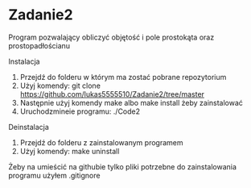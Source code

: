 # Zadanie2
Program pozwalający obliczyć objętość i pole prostokąta oraz prostopadłościanu

Instalacja

1. Przejdź do folderu w którym ma zostać pobrane repozytorium
2. Użyj komendy: git clone https://github.com/lukas5555510/Zadanie2/tree/master
3. Następnie użyj komendy make albo make install żeby zainstalować
4. Uruchodzmineie programu: ./Code2

Deinstalacja

1. Przejdź do folderu z zainstalowanym programem
2. Użyj komendy: make uninstall

Żeby na umieścić na githubie tylko pliki potrzebne do zainstalowania programu użyłem .gitignore
